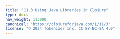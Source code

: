 ```yaml
---
title: "11.3 Using Java Libraries in Clojure"
type: docs
nav_weight: 113000
canonical: "https://clojureforjava.com/1/11/3"
license: "© 2024 Tokenizer Inc. CC BY-NC-SA 4.0"
---
```

